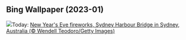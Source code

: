 ## Bing Wallpaper (2023-01)
![](https://www.bing.com/th?id=OHR.SydneyNYE_EN-CA1516687107_UHD.jpg&w=1000)Today: [New Year's Eve fireworks, Sydney Harbour Bridge in Sydney, Australia (© Wendell Teodoro/Getty Images)](https://www.bing.com/th?id=OHR.SydneyNYE_EN-CA1516687107_UHD.jpg)